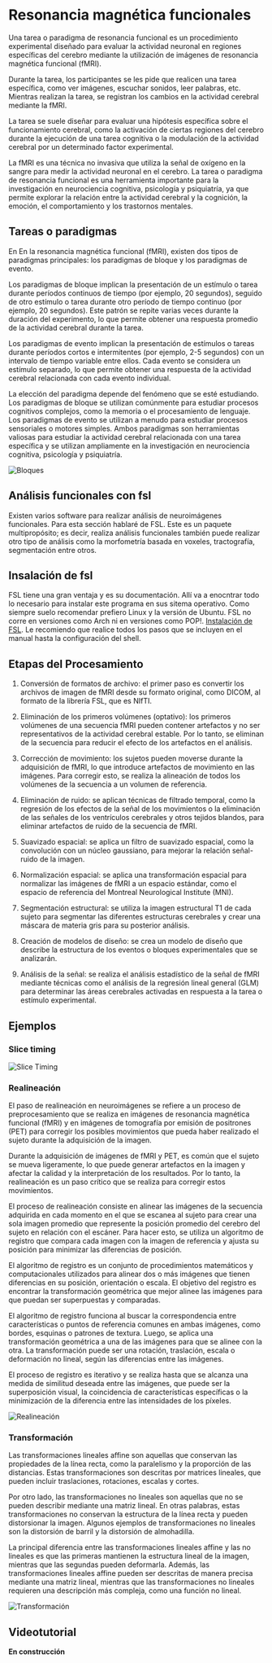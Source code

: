 # Resonancia magnética funcionales

Una tarea o paradigma de resonancia funcional es un procedimiento experimental diseñado para evaluar la actividad neuronal en regiones específicas del cerebro mediante la utilización de imágenes de resonancia magnética funcional (fMRI).

Durante la tarea, los participantes se les pide que realicen una tarea específica, como ver imágenes, escuchar sonidos, leer palabras, etc. Mientras realizan la tarea, se registran los cambios en la actividad cerebral mediante la fMRI.

La tarea se suele diseñar para evaluar una hipótesis específica sobre el funcionamiento cerebral, como la activación de ciertas regiones del cerebro durante la ejecución de una tarea cognitiva o la modulación de la actividad cerebral por un determinado factor experimental.

La fMRI es una técnica no invasiva que utiliza la señal de oxígeno en la sangre para medir la actividad neuronal en el cerebro. La tarea o paradigma de resonancia funcional es una herramienta importante para la investigación en neurociencia cognitiva, psicología y psiquiatría, ya que permite explorar la relación entre la actividad cerebral y la cognición, la emoción, el comportamiento y los trastornos mentales.

## Tareas o paradigmas

En En la resonancia magnética funcional (fMRI), existen dos tipos de paradigmas principales: los paradigmas de bloque y los paradigmas de evento.

Los paradigmas de bloque implican la presentación de un estímulo o tarea durante períodos continuos de tiempo (por ejemplo, 20 segundos), seguido de otro estímulo o tarea durante otro período de tiempo continuo (por ejemplo, 20 segundos). Este patrón se repite varias veces durante la duración del experimento, lo que permite obtener una respuesta promedio de la actividad cerebral durante la tarea.

Los paradigmas de evento implican la presentación de estímulos o tareas durante períodos cortos e intermitentes (por ejemplo, 2-5 segundos) con un intervalo de tiempo variable entre ellos. Cada evento se considera un estímulo separado, lo que permite obtener una respuesta de la actividad cerebral relacionada con cada evento individual.

La elección del paradigma depende del fenómeno que se esté estudiando. Los paradigmas de bloque se utilizan comúnmente para estudiar procesos cognitivos complejos, como la memoria o el procesamiento de lenguaje. Los paradigmas de evento se utilizan a menudo para estudiar procesos sensoriales o motores simples. Ambos paradigmas son herramientas valiosas para estudiar la actividad cerebral relacionada con una tarea específica y se utilizan ampliamente en la investigación en neurociencia cognitiva, psicología y psiquiatría.

![Bloques](img/bloquesfmri.png)

## Análisis funcionales con fsl

Existen varios software para realizar análisis de neuroimágenes funcionales. Para esta sección hablaré de FSL. Este es un paquete multipropósito; es decir, realiza análisis funcionales también puede realizar otro tipo de análisis como la morfometría basada en voxeles, tractografía, segmentación entre otros.

## Insalación de fsl
FSL tiene una gran ventaja y es su documentación. Allí va a enocntrar todo lo necesario para instalar este programa en sus sitema operativo. Como siempre suelo recomendar prefiero Linux y la versión de Ubuntu. FSL no corre en versiones como Arch ni en versiones como POP!. [Instalación de FSL](https://fsl.fmrib.ox.ac.uk/fsl/fslwiki/FslInstallation). Le recomiendo que realice todos los pasos que se incluyen en el manual hasta la configuración del shell.

## Etapas del Procesamiento
1. Conversión de formatos de archivo: el primer paso es convertir los archivos de imagen de fMRI desde su formato original, como DICOM, al formato de la librería FSL, que es NIfTI.

2. Eliminación de los primeros volúmenes (optativo): los primeros volúmenes de una secuencia fMRI pueden contener artefactos y no ser representativos de la actividad cerebral estable. Por lo tanto, se eliminan de la secuencia para reducir el efecto de los artefactos en el análisis.

3. Corrección de movimiento: los sujetos pueden moverse durante la adquisición de fMRI, lo que introduce artefactos de movimiento en las imágenes. Para corregir esto, se realiza la alineación de todos los volúmenes de la secuencia a un volumen de referencia.

4. Eliminación de ruido: se aplican técnicas de filtrado temporal, como la regresión de los efectos de la señal de los movimientos o la eliminación de las señales de los ventrículos cerebrales y otros tejidos blandos, para eliminar artefactos de ruido de la secuencia de fMRI.

5. Suavizado espacial: se aplica un filtro de suavizado espacial, como la convolución con un núcleo gaussiano, para mejorar la relación señal-ruido de la imagen.

6. Normalización espacial: se aplica una transformación espacial para normalizar las imágenes de fMRI a un espacio estándar, como el espacio de referencia del Montreal Neurological Institute (MNI).

7. Segmentación estructural: se utiliza la imagen estructural T1 de cada sujeto para segmentar las diferentes estructuras cerebrales y crear una máscara de materia gris para su posterior análisis.

8. Creación de modelos de diseño: se crea un modelo de diseño que describe la estructura de los eventos o bloques experimentales que se analizarán.

9. Análisis de la señal: se realiza el análisis estadístico de la señal de fMRI mediante técnicas como el análisis de la regresión lineal general (GLM) para determinar las áreas cerebrales activadas en respuesta a la tarea o estímulo experimental.

## Ejemplos

### Slice timing

![Slice Timing](img/slicetiming.png)

### Realineación
El paso de realineación en neuroimágenes se refiere a un proceso de preprocesamiento que se realiza en imágenes de resonancia magnética funcional (fMRI) y en imágenes de tomografía por emisión de positrones (PET) para corregir los posibles movimientos que pueda haber realizado el sujeto durante la adquisición de la imagen.

Durante la adquisición de imágenes de fMRI y PET, es común que el sujeto se mueva ligeramente, lo que puede generar artefactos en la imagen y afectar la calidad y la interpretación de los resultados. Por lo tanto, la realineación es un paso crítico que se realiza para corregir estos movimientos.

El proceso de realineación consiste en alinear las imágenes de la secuencia adquirida en cada momento en el que se escanea al sujeto para crear una sola imagen promedio que represente la posición promedio del cerebro del sujeto en relación con el escáner. Para hacer esto, se utiliza un algoritmo de registro que compara cada imagen con la imagen de referencia y ajusta su posición para minimizar las diferencias de posición.

El algoritmo de registro es un conjunto de procedimientos matemáticos y computacionales utilizados para alinear dos o más imágenes que tienen diferencias en su posición, orientación o escala. El objetivo del registro es encontrar la transformación geométrica que mejor alinee las imágenes para que puedan ser superpuestas y comparadas.

El algoritmo de registro funciona al buscar la correspondencia entre características o puntos de referencia comunes en ambas imágenes, como bordes, esquinas o patrones de textura. Luego, se aplica una transformación geométrica a una de las imágenes para que se alinee con la otra. La transformación puede ser una rotación, traslación, escala o deformación no lineal, según las diferencias entre las imágenes.

El proceso de registro es iterativo y se realiza hasta que se alcanza una medida de similitud deseada entre las imágenes, que puede ser la superposición visual, la coincidencia de características específicas o la minimización de la diferencia entre las intensidades de los píxeles.

![Realineación](img/realing.png)

### Transformación
Las transformaciones lineales affine son aquellas que conservan las propiedades de la línea recta, como la paralelismo y la proporción de las distancias. Estas transformaciones son descritas por matrices lineales, que pueden incluir traslaciones, rotaciones, escalas y cortes.

Por otro lado, las transformaciones no lineales son aquellas que no se pueden describir mediante una matriz lineal. En otras palabras, estas transformaciones no conservan la estructura de la línea recta y pueden distorsionar la imagen. Algunos ejemplos de transformaciones no lineales son la distorsión de barril y la distorsión de almohadilla.

La principal diferencia entre las transformaciones lineales affine y las no lineales es que las primeras mantienen la estructura lineal de la imagen, mientras que las segundas pueden deformarla. Además, las transformaciones lineales affine pueden ser descritas de manera precisa mediante una matriz lineal, mientras que las transformaciones no lineales requieren una descripción más compleja, como una función no lineal.

![Transformación](img/transformar.png)


## Videotutorial

**En construcción**
